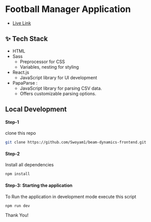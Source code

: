 # Football Manager Application

- [Live Link](https://beam-dynamics-frontend.vercel.app/)

## ✨ Tech Stack

- HTML
- Sass
    - Preprocessor for CSS
    - Variables, nesting for styling
- React.js
    -  JavaScript library for UI development
- PapaParse :
    - JavaScript library for parsing CSV data.
    - Offers customizable parsing options.

 
## Local Development

#### Step-1

clone this repo

```sh
git clone https://github.com/Swoyam1/beam-dynamics-frontend.git
```

#### Step-2

Install all dependencies

```sh
npm install
```

#### Step-3: Starting the  application

To Run the application in development mode execute this script

```sh
npm run dev
```


Thank You!
